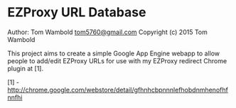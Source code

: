 EZProxy URL Database
====================

Author: Tom Wambold <tom5760@gmail.com>
Copyright (c) 2015 Tom Wambold

This project aims to create a simple Google App Engine webapp to allow people
to add/edit EZProxy URLs for use with my EZProxy redirect Chrome plugin at [1].

[1] - http://chrome.google.com/webstore/detail/gfhnhcbpnnnlefhobdnmhenofhfnnfhi
